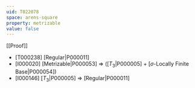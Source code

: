 ```yaml
---
uid: T022078
space: arens-square
property: metrizable
value: false
---
```

[[Proof]]

* [T000238] [Regular|P000011]
* [I000020] [Metrizable|P000053] => ([$T_3$|P000005] + [$\sigma$-Locally Finite Base|P000054])
* [I000146] [$T_3$|P000005] => [Regular|P000011]

